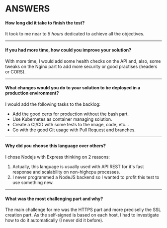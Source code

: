 # ANSWERS

#### How long did it take to finish the test?
It took to me near to *5 hours* dedicated to achieve all the objectives.

---

#### If you had more time, how could you improve your solution?
With more time, I would add some health checks on the API and, also, some tweaks on the Nginx part to add more security or good practises (headers or CORS).

---

#### What changes would you do to your solution to be deployed in a production environment?
I would add the following tasks to the backlog:
- Add the good certs for production without the bash part.
- Use Kubernetes as container managing solution.
- Create a CI/CD with some tests to the image, code, etc...
- Go with the good Git usage with Pull Request and branches.

---

#### Why did you choose this language over others?
I chose Nodejs with Express thinking on 2 reasons:
1. Actually, this language is usually used with API REST for it's fast response and scalability on non-highcpu processes.
2. I never programmed a NodeJS backend so I wanted to profit this test to use something new.

---

#### What was the most challenging part and why?
The main challenge for me was the HTTPS part and more preciselly the SSL creation part. As the self-signed is based on each host, I had to investigate how to do it automatically (I never did it before).
